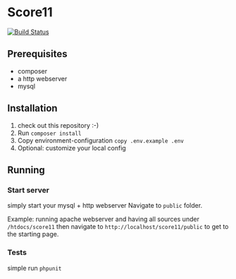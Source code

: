 # Score11
[![Build Status](https://travis-ci.org/Score11/score11-frontend.svg?branch=master)](https://travis-ci.org/Score11/score11-frontend)

## Prerequisites
- composer
- a http webserver
- mysql

## Installation
1. check out this repository :-)
2. Run `composer install`
3. Copy environment-configuration `copy .env.example .env`
4. Optional: customize your local config

## Running
### Start server
simply start your mysql + http webserver
Navigate to `public` folder.

Example: running apache webserver and having all sources under `/htdocs/score11` then navigate to `http://localhost/score11/public` to get to the starting page.

### Tests
simple run `phpunit`
